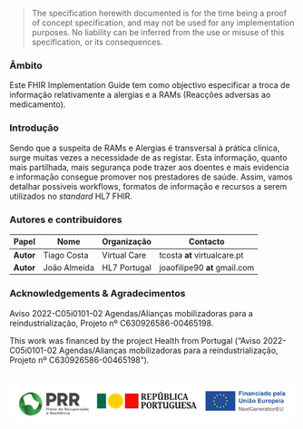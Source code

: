   <blockquote class="stu-note">
    <p>The specification herewith documented is for the time being a proof of concept specification, and may not be used for any implementation purposes. 
    No liability can be inferred from the use or misuse of this specification, or its consequences.</p>
  </blockquote>


### Âmbito

Este FHIR Implementation Guide tem como objectivo especificar a troca de informação relativamente a alergias e a RAMs (Reacções adversas ao medicamento).



### Introdução

Sendo que a suspeita de RAMs e Alergias é transversal à prática clinica, surge muitas vezes a necessidade de as registar. Esta informação, quanto mais partilhada, mais segurança pode trazer aos doentes e mais evidencia e informação consegue promover nos prestadores de saúde. Assim, vamos detalhar possiveis workflows, formatos de informação e recursos a serem utilizados no *standard* HL7 FHIR.


### Autores e contribuidores

| Papel  | Nome | Organização | Contacto |
| --- | --- | --- | --- |
| **Autor** | Tiago Costa | Virtual Care | tcosta __at__ virtualcare.pt |
| **Autor** | João Almeida |  HL7 Portugal | joaofilipe90 __at__ gmail.com |


### Acknowledgements & Agradecimentos

Aviso 2022-C05i0101-02 Agendas/Alianças mobilizadoras para a reindustrialização,  Projeto nº C630926586-00465198. 

This work was financed by the project Health from Portugal (“Aviso 2022-C05i0101-02 Agendas/Alianças mobilizadoras para a reindustrialização,  Projeto nº C630926586-00465198”). 

<br>
<img src="funding.png" alt="An overview of access to resources"/>
<br clear="all"/>